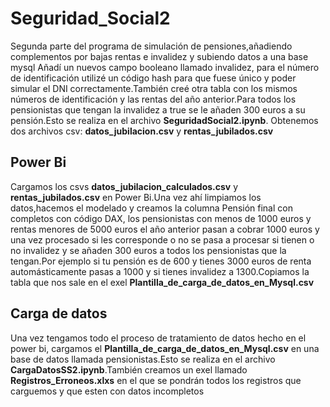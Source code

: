 # Seguridad_Social2
Segunda parte del programa de simulación de pensiones,añadiendo complementos por bajas rentas e invalidez y subiendo datos a una base mysql
Añadí un nuevos campo booleano llamado invalidez, para el número de identificación utilizé un código hash para que fuese único y poder simular el DNI correctamente.También creé otra tabla con los mismos números de identificación y las rentas del año anterior.Para todos los pensionistas que tengan la invalidez a true se le añaden 300 euros a su pensión.Esto se realiza en el archivo **SeguridadSocial2.ipynb**.
Obtenemos dos archivos csv: **datos_jubilacion.csv** y  **rentas_jubilados.csv**

## Power Bi
Cargamos los csvs **datos_jubilacion_calculados.csv** y **rentas_jubilados.csv** en Power Bi.Una vez ahí limpiamos los datos,hacemos el modelado y creamos la columna Pensión final con completos con código DAX, los pensionistas con menos de 1000 euros y rentas menores de 5000 euros el año anterior pasan a cobrar 1000 euros y una vez procesado si les corresponde o no se pasa a procesar si tienen o no invalidez y se añaden 300 euros a todos los pensionistas que la tengan.Por ejemplo si tu pensión es de 600 y tienes 3000 euros de renta automásticamente pasas a 1000 y si tienes invalidez a 1300.Copiamos la tabla que nos sale en el exel **Plantilla_de_carga_de_datos_en_Mysql.csv**

## Carga de datos
Una vez tengamos todo el proceso de tratamiento de datos hecho en el power bi, cargamos el **Plantilla_de_carga_de_datos_en_Mysql.csv** en una base de datos llamada pensionistas.Esto se realiza en el archivo **CargaDatosSS2.ipynb**.También creamos un exel llamado **Registros_Erroneos.xlxs** en el que se pondrán todos los registros que carguemos y que esten con datos incompletos

